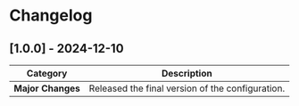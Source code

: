 # Changelog

## [1.0.0] - 2024-12-10

| **Category**      | **Description**                                                                                                  |
| ----------------- |------------------------------------------------------------------------------------------------------------------|
| **Major Changes** | Released the final version of the configuration.|
